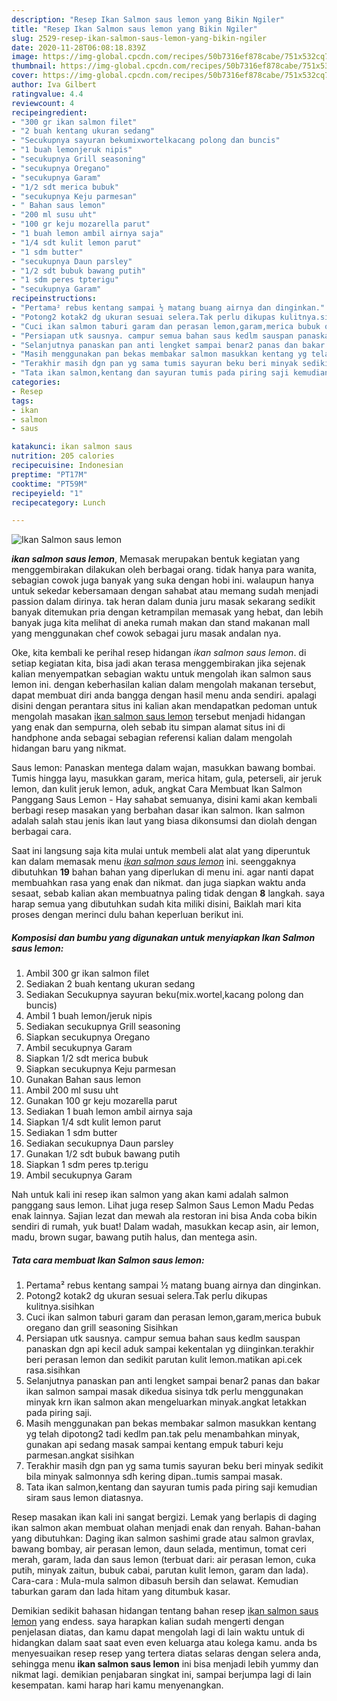 ```yaml
---
description: "Resep Ikan Salmon saus lemon yang Bikin Ngiler"
title: "Resep Ikan Salmon saus lemon yang Bikin Ngiler"
slug: 2529-resep-ikan-salmon-saus-lemon-yang-bikin-ngiler
date: 2020-11-28T06:08:18.839Z
image: https://img-global.cpcdn.com/recipes/50b7316ef878cabe/751x532cq70/ikan-salmon-saus-lemon-foto-resep-utama.jpg
thumbnail: https://img-global.cpcdn.com/recipes/50b7316ef878cabe/751x532cq70/ikan-salmon-saus-lemon-foto-resep-utama.jpg
cover: https://img-global.cpcdn.com/recipes/50b7316ef878cabe/751x532cq70/ikan-salmon-saus-lemon-foto-resep-utama.jpg
author: Iva Gilbert
ratingvalue: 4.4
reviewcount: 4
recipeingredient:
- "300 gr ikan salmon filet"
- "2 buah kentang ukuran sedang"
- "Secukupnya sayuran bekumixwortelkacang polong dan buncis"
- "1 buah lemonjeruk nipis"
- "secukupnya Grill seasoning"
- "secukupnya Oregano"
- "secukupnya Garam"
- "1/2 sdt merica bubuk"
- "secukupnya Keju parmesan"
- " Bahan saus lemon"
- "200 ml susu uht"
- "100 gr keju mozarella parut"
- "1 buah lemon ambil airnya saja"
- "1/4 sdt kulit lemon parut"
- "1 sdm butter"
- "secukupnya Daun parsley"
- "1/2 sdt bubuk bawang putih"
- "1 sdm peres tpterigu"
- "secukupnya Garam"
recipeinstructions:
- "Pertama² rebus kentang sampai ½ matang buang airnya dan dinginkan."
- "Potong2 kotak2 dg ukuran sesuai selera.Tak perlu dikupas kulitnya.sisihkan"
- "Cuci ikan salmon taburi garam dan perasan lemon,garam,merica bubuk oregano dan grill seasoning Sisihkan"
- "Persiapan utk sausnya. campur semua bahan saus kedlm sauspan panaskan dgn api kecil aduk sampai kekentalan yg diinginkan.terakhir beri perasan lemon dan sedikit parutan kulit lemon.matikan api.cek rasa.sisihkan"
- "Selanjutnya panaskan pan anti lengket sampai benar2 panas dan bakar ikan salmon sampai masak dikedua sisinya tdk perlu menggunakan minyak krn ikan salmon akan mengeluarkan minyak.angkat letakkan pada piring saji."
- "Masih menggunakan pan bekas membakar salmon masukkan kentang yg telah dipotong2 tadi kedlm pan.tak pelu menambahkan minyak, gunakan api sedang masak sampai kentang empuk taburi keju parmesan.angkat sisihkan"
- "Terakhir masih dgn pan yg sama tumis sayuran beku beri minyak sedikit bila minyak salmonnya sdh kering dipan..tumis sampai masak."
- "Tata ikan salmon,kentang dan sayuran tumis pada piring saji kemudian siram saus lemon diatasnya."
categories:
- Resep
tags:
- ikan
- salmon
- saus

katakunci: ikan salmon saus 
nutrition: 205 calories
recipecuisine: Indonesian
preptime: "PT17M"
cooktime: "PT59M"
recipeyield: "1"
recipecategory: Lunch

---
```



![Ikan Salmon saus lemon](https://img-global.cpcdn.com/recipes/50b7316ef878cabe/751x532cq70/ikan-salmon-saus-lemon-foto-resep-utama.jpg)

<b><i>ikan salmon saus lemon</i></b>, Memasak merupakan bentuk kegiatan yang menggembirakan dilakukan oleh berbagai orang. tidak hanya para wanita, sebagian cowok juga banyak yang suka dengan hobi ini. walaupun hanya untuk sekedar kebersamaan dengan sahabat atau memang sudah menjadi passion dalam dirinya. tak heran dalam dunia juru masak sekarang sedikit banyak ditemukan pria dengan ketrampilan memasak yang hebat, dan lebih banyak juga kita melihat di aneka rumah makan dan stand makanan mall yang menggunakan chef cowok sebagai juru masak andalan nya.

Oke, kita kembali ke perihal resep hidangan <i>ikan salmon saus lemon</i>. di setiap kegiatan kita, bisa jadi akan terasa menggembirakan jika sejenak kalian menyempatkan sebagian waktu untuk mengolah ikan salmon saus lemon ini. dengan keberhasilan kalian dalam mengolah makanan tersebut, dapat membuat diri anda bangga dengan hasil menu anda sendiri. apalagi disini dengan perantara situs ini kalian akan mendapatkan pedoman untuk mengolah masakan <u>ikan salmon saus lemon</u> tersebut menjadi hidangan yang enak dan sempurna, oleh sebab itu simpan alamat situs ini di handphone anda sebagai sebagian referensi kalian dalam mengolah hidangan baru yang nikmat.

Saus lemon: Panaskan mentega dalam wajan, masukkan bawang bombai. Tumis hingga layu, masukkan garam, merica hitam, gula, peterseli, air jeruk lemon, dan kulit jeruk lemon, aduk, angkat Cara Membuat Ikan Salmon Panggang Saus Lemon - Hay sahabat semuanya, disini kami akan kembali berbagi resep masakan yang berbahan dasar ikan salmon. Ikan salmon adalah salah stau jenis ikan laut yang biasa dikonsumsi dan diolah dengan berbagai cara.


Saat ini langsung saja kita mulai untuk membeli alat alat yang diperuntuk kan dalam memasak menu <u><i>ikan salmon saus lemon</i></u> ini. seenggaknya dibutuhkan <b>19</b> bahan bahan yang diperlukan di menu ini. agar nanti dapat membuahkan rasa yang enak dan nikmat. dan juga siapkan waktu anda sesaat, sebab kalian akan membuatnya paling tidak dengan <b>8</b> langkah. saya harap semua yang dibutuhkan sudah kita miliki disini, Baiklah mari kita proses dengan merinci dulu bahan keperluan berikut ini.

<!--inarticleads1-->

##### Komposisi dan bumbu yang digunakan untuk menyiapkan Ikan Salmon saus lemon:

1. Ambil 300 gr ikan salmon filet
1. Sediakan 2 buah kentang ukuran sedang
1. Sediakan Secukupnya sayuran beku(mix.wortel,kacang polong dan buncis)
1. Ambil 1 buah lemon/jeruk nipis
1. Sediakan secukupnya Grill seasoning
1. Siapkan secukupnya Oregano
1. Ambil secukupnya Garam
1. Siapkan 1/2 sdt merica bubuk
1. Siapkan secukupnya Keju parmesan
1. Gunakan  Bahan saus lemon
1. Ambil 200 ml susu uht
1. Gunakan 100 gr keju mozarella parut
1. Sediakan 1 buah lemon ambil airnya saja
1. Siapkan 1/4 sdt kulit lemon parut
1. Sediakan 1 sdm butter
1. Sediakan secukupnya Daun parsley
1. Gunakan 1/2 sdt bubuk bawang putih
1. Siapkan 1 sdm peres tp.terigu
1. Ambil secukupnya Garam


Nah untuk kali ini resep ikan salmon yang akan kami adalah salmon panggang saus lemon. Lihat juga resep Salmon Saus Lemon Madu Pedas enak lainnya. Sajian lezat dan mewah ala restoran ini bisa Anda coba bikin sendiri di rumah, yuk buat! Dalam wadah, masukkan kecap asin, air lemon, madu, brown sugar, bawang putih halus, dan mentega asin. 

<!--inarticleads2-->

##### Tata cara membuat Ikan Salmon saus lemon:

1. Pertama² rebus kentang sampai ½ matang buang airnya dan dinginkan.
1. Potong2 kotak2 dg ukuran sesuai selera.Tak perlu dikupas kulitnya.sisihkan
1. Cuci ikan salmon taburi garam dan perasan lemon,garam,merica bubuk oregano dan grill seasoning Sisihkan
1. Persiapan utk sausnya. campur semua bahan saus kedlm sauspan panaskan dgn api kecil aduk sampai kekentalan yg diinginkan.terakhir beri perasan lemon dan sedikit parutan kulit lemon.matikan api.cek rasa.sisihkan
1. Selanjutnya panaskan pan anti lengket sampai benar2 panas dan bakar ikan salmon sampai masak dikedua sisinya tdk perlu menggunakan minyak krn ikan salmon akan mengeluarkan minyak.angkat letakkan pada piring saji.
1. Masih menggunakan pan bekas membakar salmon masukkan kentang yg telah dipotong2 tadi kedlm pan.tak pelu menambahkan minyak, gunakan api sedang masak sampai kentang empuk taburi keju parmesan.angkat sisihkan
1. Terakhir masih dgn pan yg sama tumis sayuran beku beri minyak sedikit bila minyak salmonnya sdh kering dipan..tumis sampai masak.
1. Tata ikan salmon,kentang dan sayuran tumis pada piring saji kemudian siram saus lemon diatasnya.


Resep masakan ikan kali ini sangat bergizi. Lemak yang berlapis di daging ikan salmon akan membuat olahan menjadi enak dan renyah. Bahan-bahan yang dibutuhkan: Daging ikan salmon sashimi grade atau salmon gravlax, bawang bombay, air perasan lemon, daun selada, mentimun, tomat ceri merah, garam, lada dan saus lemon (terbuat dari: air perasan lemon, cuka putih, minyak zaitun, bubuk cabai, parutan kulit lemon, garam dan lada). Cara-cara : Mula-mula salmon dibasuh bersih dan selawat. Kemudian taburkan garam dan lada hitam yang ditumbuk kasar. 

Demikian sedikit bahasan hidangan tentang bahan resep <u>ikan salmon saus lemon</u> yang endess. saya harapkan kalian sudah mengerti dengan penjelasan diatas, dan kamu dapat mengolah lagi di lain waktu untuk di hidangkan dalam saat saat even even keluarga atau kolega kamu. anda bs menyesuaikan resep resep yang tertera diatas selaras dengan selera anda, sehingga menu <b>ikan salmon saus lemon</b> ini bisa menjadi lebih yummy dan nikmat lagi. demikian penjabaran singkat ini, sampai berjumpa lagi di lain kesempatan. kami harap hari kamu menyenangkan.
